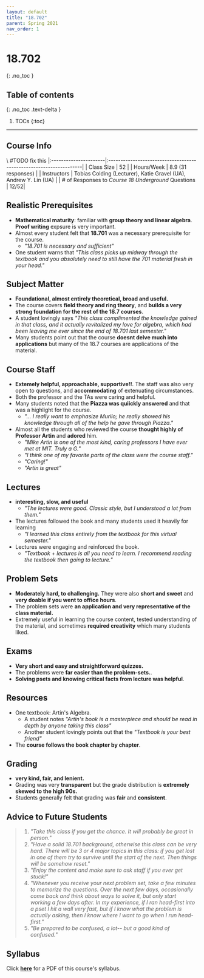 ```yaml
---
layout: default
title: "18.702"
parent: Spring 2021
nav_order: 1
---
```


# 18.702

{: .no_toc }

## Table of contents

{: .no_toc .text-delta }

1. TOCs
   {:toc}

---

## Course Info

\\ #TODO fix this
|:----------------------|:-------------------------------------------------------------------|
| Class Size | 52 |
| Hours/Week | 8.9 (31 responses) |
| Instructors | Tobias Colding (Lecturer), Katie Gravel (UA), Andrew Y. Lin (UA) |
| # of Responses to _Course 18 Underground_ Questions | 12/52|

## Realistic Prerequisites

- **Mathematical maturity**: familiar with **group theory and linear algebra**. **Proof writing** expsure is very important.
- Almost every student felt that **18.701** was a necessary prerequisite for the course.
  - _"18.701 is necessary and sufficient"_
- One student warns that _"This class picks up midway through the textbook and you absolutely need to still have the 701 material fresh in your head."_

## Subject Matter

- **Foundational, almost entirely theoretical, broad and useful.**
- The course covers **field theory and ring theory**, and **builds a very strong foundation for the rest of the 18.7 courses**.
- A student lovingly says _"This class complimented the knowledge gained in that class, and it actually revitalized my love for algebra, which had been leaving me ever since the end of 18.701 last semester."_
- Many students point out that the course **doesnt delve much into applications** but many of the 18.7 courses are applications of the material.

## Course Staff

- **Extemely helpful, approachable, supportive!!**. The staff was also very open to questions, and **accommodating** of extenuating circumstances.
- Both the professor and the TAs were caring and helpful.
- Many students noted that the **Piazza was quiickly answered** and that was a highlight for the course.
  - _"... I really want to emphasize Murilo; he really showed his knowledge through all of the help he gave through Piazza."_
- Almost all the students who reviewed the course **thought highly of Professor Artin** and **adored** him.
  - _"Mike Artin is one of the most kind, caring professors I have ever met at MIT. Truly a G."_
  - _"I think one of my favorite parts of the class were the course staff."_
  - _"Caring!"_
  - _"Artin is great"_

## Lectures

- **interesting, slow, and useful**
  - _"The lectures were good. Classic style, but I understood a lot from them."_
- The lectures followed the book and many students used it heavily for learning
  - _"I learned this class entirely from the textbook for this virtual semester."_
- Lectures were engaging and reinforced the book.
  - _"Textbook + lectures is all you need to learn. I recommend reading the textbook then going to lecture."_

## Problem Sets

- **Moderately hard, to challenging.** They were also **short and sweet** and **very doable if you went to office hours**.
- The problem sets were **an application and very representative of the class material.**
- Extremely useful in learning the course content, tested understanding of the material, and sometimes **required creativity** which many students liked.

## Exams

- **Very short and easy and straightforward quizzes.**
- The problems were **far easier than the problem-sets.**.
- **Solving psets and knowing critical facts from lecture was helpful**.

## Resources

- One textbook: Artin's Algebra.
  - A student notes _"Artin's book is a masterpiece and should be read in depth by anyone taking this class"_
  - Another student lovingly points out that the _"Textbook is your best friend"_
- The **course follows the book chapter by chapter**.

## Grading

- **very kind, fair, and lenient.**
- Grading was very **transparent** but the grade distribution is **extremely skewed to the high 90s.**
- Students generally felt that grading was **fair** and **consistent**.

## Advice to Future Students

> 1. _"Take this class if you get the chance. It will probably be great in person."_
> 2. _"Have a solid 18.701 background, otherwise this class can be very hard. There will be 3 or 4 major topics in this class: if you get lost in one of them try to survive until the start of the next. Then things will be somehow reset."_
> 3. _"Enjoy the content and make sure to ask staff if you ever get stuck!"_
> 4. _"Whenever you receive your next problem set, take a few minutes to memorize the questions. Over the next few days, occasionally come back and think about ways to solve it, but only start working a few days after. In my experience, if I ran head-first into a pset I hit a wall very fast, but if I know what the problem is actually asking, then I know where I want to go when I run head-first."_
> 5. _"Be prepared to be confused, a lot-- but a good kind of confused."_

## Syllabus

Click [**here**](/assets/files/100B_Syllabus_Fall2020.pdf) for a PDF of this course's syllabus.
